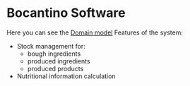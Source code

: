 # Bocantino Software

Here you can see the [Domain model](https://drive.google.com/file/d/1lwSNumP7MRxCC2nTSc_eueGmCpDp2uLi/view?usp=sharing)
Features of the system:

- Stock management for:
  - bough ingredients
  - produced ingredients
  - produced products
- Nutritional information calculation
